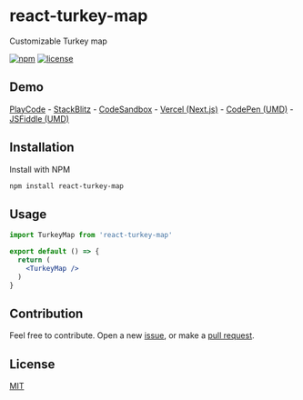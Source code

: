 # react-turkey-map

Customizable Turkey map

[![npm](https://img.shields.io/npm/v/react-turkey-map.svg?style=flat-square)](https://www.npmjs.com/package/react-turkey-map)
[![license](https://img.shields.io/badge/license-MIT-blue.svg?style=flat-square)](https://github.com/ozgrozer/react-turkey-map/blob/main/license)

## Demo

[PlayCode](https://playcode.io/1891552) - [StackBlitz](https://stackblitz.com/edit/react-turkey-map?file=src%2FApp.jsx) - [CodeSandbox](https://codesandbox.io/p/sandbox/react-turkey-map-kwxylt?file=%2Fsrc%2FApp.jsx) - [Vercel (Next.js)](https://next-turkey-map.vercel.app) - [CodePen (UMD)](https://codepen.io/ozgrozer/pen/JjqWEbe?editors=1000) - [JSFiddle (UMD)](https://jsfiddle.net/ozgrozer/314nLwa2/)

## Installation

Install with NPM

```sh
npm install react-turkey-map
```

## Usage
```jsx
import TurkeyMap from 'react-turkey-map'

export default () => {
  return (
    <TurkeyMap />
  )
}
```

## Contribution

Feel free to contribute. Open a new [issue](https://github.com/ozgrozer/react-turkey-map/issues), or make a [pull request](https://github.com/ozgrozer/react-turkey-map/pulls).

## License

[MIT](https://github.com/ozgrozer/react-turkey-map/blob/main/license)
